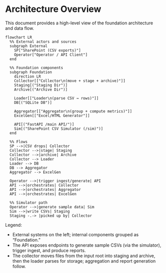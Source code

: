 # Architecture Overview

This document provides a high-level view of the foundation architecture and data flow.

```mermaid
flowchart LR
  %% External actors and sources
  subgraph External
    SP["SharePoint (CSV exports)"]
    Operator["Operator / API Client"]
  end

  %% Foundation components
  subgraph Foundation
    direction LR
    Collector[["Collector\n(move + stage + archive)"]]
    Staging[("Staging Dir")]
    Archive[("Archive Dir")]

    Loader[["Loader\n(parse CSV → rows)"]]
    DB[("SQLite DB")]

    Aggregator[["Aggregator\n(group + compute metrics)"]]
    ExcelGen[["Excel/HTML Generator"]]

    API[("FastAPI /main API/")]
    Sim[("SharePoint CSV Simulator (/sim)")]
  end

  %% Flows
  SP -->|CSV drops| Collector
  Collector -->|stage| Staging
  Collector -->|archive| Archive
  Collector --> Loader
  Loader --> DB
  DB --> Aggregator
  Aggregator --> ExcelGen

  Operator -->|trigger ingest/generate| API
  API -->|orchestrates| Collector
  API -->|orchestrates| Aggregator
  API -->|orchestrates| ExcelGen

  %% Simulator path
  Operator -->|generate sample data| Sim
  Sim -->|write CSVs| Staging
  Staging -.-> |picked up by| Collector
```

Legend:

- External systems on the left; internal components grouped as “Foundation.”
- The API exposes endpoints to generate sample CSVs (via the simulator), trigger ingest, and produce reports.
- The collector moves files from the input root into staging and archive, then the loader parses for storage; aggregation and report generation follow.

